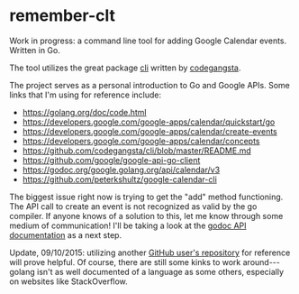 # remember-clt

Work in progress: a command line tool for adding Google Calendar events. Written in Go. 

The tool utilizes the great package [cli](https://github.com/codegangsta/cli) written by [codegangsta](https://github.com/codegangsta).

The project serves as a personal introduction to Go and Google APIs. Some links that I'm using for reference include:

+ https://golang.org/doc/code.html
+ https://developers.google.com/google-apps/calendar/quickstart/go
+ https://developers.google.com/google-apps/calendar/create-events
+ https://developers.google.com/google-apps/calendar/concepts
+ https://github.com/codegangsta/cli/blob/master/README.md
+ https://github.com/google/google-api-go-client
+ https://godoc.org/google.golang.org/api/calendar/v3
+ https://github.com/peterkshultz/google-calendar-cli

The biggest issue right now is trying to get the "add" method functioning. The API call to create an event is not recognized as valid by the go compiler. If anyone knows of a solution to this, let me know through some medium of communication! I'll be taking a look at the [godoc API documentation](https://godoc.org/google.golang.org/api/calendar/v3) as a next step.

Update, 09/10/2015: utilizing another [GitHub user's repository](https://github.com/pocke/google-calendar-cli) for reference will prove helpful. Of course, there are still some kinks to work around---golang isn't as well documented of a language as some others, especially on websites like StackOverflow.
